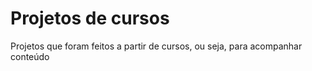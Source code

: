 # Projetos de cursos
Projetos que foram feitos a partir de cursos, ou seja, para acompanhar conteúdo
